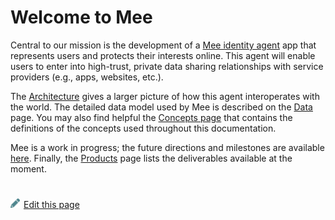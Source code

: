 # Welcome to Mee

Central to our mission is the development of a [Mee identity agent](Mee_agent.md) app that represents users and protects their interests online. This agent will enable users to enter into high-trust, private data sharing relationships with service providers (e.g., apps, websites, etc.). 

The [Architecture](Architecture.md) gives a larger picture of how this agent interoperates with the world. The detailed data model used by Mee is described on the [Data](Data.md) page. You may also find helpful the [Concepts page](Concepts.md) that contains the definitions of the concepts used throughout this documentation.

Mee is a work in progress; the future directions and milestones are available [here](Roadmap.md). Finally, the [Products](Products.md) page lists the deliverables available at the moment.

#
[<p><img src="images/edit.svg" style="width: 15px;margin-right: 6px;text-color: #4F868E;" alt="Edit Page" />Edit this page</p>](https://github.com/MeeProject/docs/edit/develop/src/Welcome.md)

